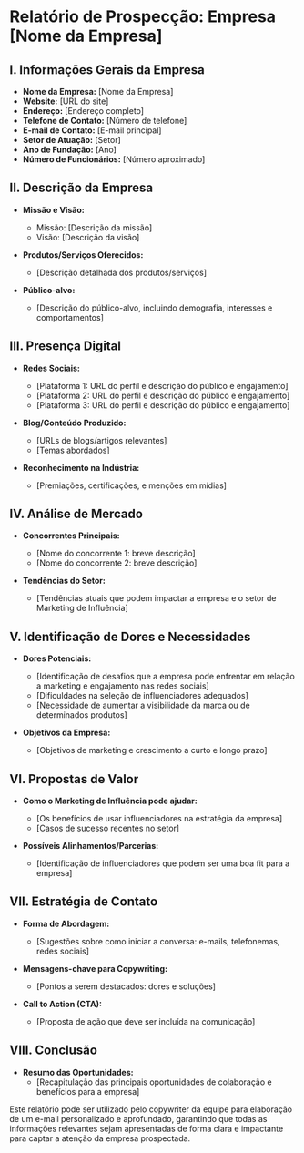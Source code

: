 # Relatório de Prospecção: Empresa [Nome da Empresa]

## I. Informações Gerais da Empresa
- **Nome da Empresa:** [Nome da Empresa]
- **Website:** [URL do site]
- **Endereço:** [Endereço completo]
- **Telefone de Contato:** [Número de telefone]
- **E-mail de Contato:** [E-mail principal]
- **Setor de Atuação:** [Setor]
- **Ano de Fundação:** [Ano]
- **Número de Funcionários:** [Número aproximado]

## II. Descrição da Empresa
- **Missão e Visão:**
  - Missão: [Descrição da missão]
  - Visão: [Descrição da visão]
  
- **Produtos/Serviços Oferecidos:**
  - [Descrição detalhada dos produtos/serviços]
  
- **Público-alvo:**
  - [Descrição do público-alvo, incluindo demografia, interesses e comportamentos]

## III. Presença Digital
- **Redes Sociais:**
  - [Plataforma 1: URL do perfil e descrição do público e engajamento]
  - [Plataforma 2: URL do perfil e descrição do público e engajamento]
  - [Plataforma 3: URL do perfil e descrição do público e engajamento]

- **Blog/Conteúdo Produzido:**
  - [URLs de blogs/artigos relevantes]
  - [Temas abordados]
  
- **Reconhecimento na Indústria:**
  - [Premiações, certificações, e menções em mídias]

## IV. Análise de Mercado
- **Concorrentes Principais:**
  - [Nome do concorrente 1: breve descrição]
  - [Nome do concorrente 2: breve descrição]
  
- **Tendências do Setor:**
  - [Tendências atuais que podem impactar a empresa e o setor de Marketing de Influência]
  
## V. Identificação de Dores e Necessidades
- **Dores Potenciais:**
  - [Identificação de desafios que a empresa pode enfrentar em relação a marketing e engajamento nas redes sociais]
  - [Dificuldades na seleção de influenciadores adequados]
  - [Necessidade de aumentar a visibilidade da marca ou de determinados produtos]
  
- **Objetivos da Empresa:**
  - [Objetivos de marketing e crescimento a curto e longo prazo]
  
## VI. Propostas de Valor
- **Como o Marketing de Influência pode ajudar:**
  - [Os benefícios de usar influenciadores na estratégia da empresa]
  - [Casos de sucesso recentes no setor]
  
- **Possíveis Alinhamentos/Parcerias:**
  - [Identificação de influenciadores que podem ser uma boa fit para a empresa]
  
## VII. Estratégia de Contato
- **Forma de Abordagem:**
  - [Sugestões sobre como iniciar a conversa: e-mails, telefonemas, redes sociais]
  
- **Mensagens-chave para Copywriting:**
  - [Pontos a serem destacados: dores e soluções]
  
- **Call to Action (CTA):**
  - [Proposta de ação que deve ser incluída na comunicação]

## VIII. Conclusão
- **Resumo das Oportunidades:**
  - [Recapitulação das principais oportunidades de colaboração e benefícios para a empresa]

Este relatório pode ser utilizado pelo copywriter da equipe para elaboração de um e-mail personalizado e aprofundado, garantindo que todas as informações relevantes sejam apresentadas de forma clara e impactante para captar a atenção da empresa prospectada.